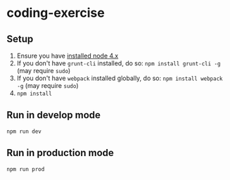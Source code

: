 # coding-exercise

## Setup

1. Ensure you have [installed node 4.x](https://nodejs.org/en/)
2. If you don't have `grunt-cli` installed, do so: `npm install grunt-cli -g` (may require `sudo`)
3. If you don't have `webpack` installed globally, do so: `npm install webpack -g` (may require `sudo`)
3. `npm install`

## Run in develop mode

`npm run dev`

## Run in production mode

`npm run prod`